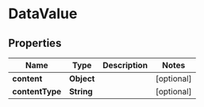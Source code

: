 
# DataValue

## Properties
Name | Type | Description | Notes
------------ | ------------- | ------------- | -------------
**content** | **Object** |  |  [optional]
**contentType** | **String** |  |  [optional]



